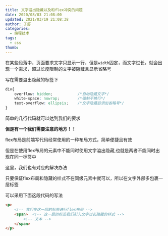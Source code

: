 ```yaml
---
title: 文字溢出隐藏以及和flex冲突的问题
date: 2020/08/03 21:08:00
updated: 2021/03/19 21:08:38
author: 子舒
categories: 
  - 编程技术
tags: 
  - css
thumb: 
---
```





在某些段落中，页面要求文字只显示一行，但是`width`固定，而文字过长，就会出现一个需求，超过长度限制的文字被隐藏且显示省略号
<!-- more -->

写在需要溢出隐藏的标签下

````css css
div{
    overflow: hidden;           /*自动隐藏文字*/  
    white-space: nowrap;        /*强制不换行*/
    text-overflow: ellipsis;    /*文字隐藏后添加省略号*/
}
````

简单的几行代码就可以达到我们的要求

**但是有一个我们需要注意的地方！！**

flex布局是前端写代码经常使用的一种布局方式，简单便捷且有效

但是在<red>使用flex布局的元素中不能同时使用文字溢出隐藏</red>,也就是两者不能同时出现在同一标签中

这里，我们也有对应的解决办法

只要保证flex布局和隐藏的样式不在同级元素中就可以，所以在文字外部多包裹一层标签

可以采用下面这段代码的写法

````html html
<p>   
    <!-- 我们在这一层的标签进行flex布局 -->
    <span>  <!-- 这一层的标签我们引入文字过长隐藏的样式 -->
        <!-- 文本 -->
    </span>
</p>
````